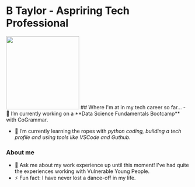 
# B Taylor - Aspriring Tech Professional
<img src="https://github.com/Btaylorr/btaylorr/assets/164377624/4493b76c-240e-4682-9e4a-e1bb415b7685" width="200" height="200">
## Where I'm at in my tech career so far...
- 🔭 I’m currently working on a **Data Science Fundamentals Bootcamp** with CoGrammar.

- 🌱 I’m currently learning the ropes with _python coding, building a tech profile and using tools like VSCode and Guthub._

### About me
- 💬 Ask me about my work experience up until this moment! I've had quite the experiences working with Vulnerable Young People. 
- ⚡ Fun fact: I have never lost a dance-off in my life. 


